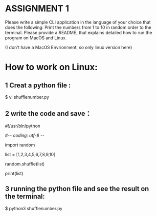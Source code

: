 # ASSIGNMENT 1
Please write a simple CLI application in the language of your choice that does the following: Print the numbers from 1 to 10 in random order to the terminal. Please provide a README, that explains detailed how to run the program on MacOS and Linux.

(I don't have a MacOS Envrionment, so only linux version here)

# How to work on Linux:


## 1 Creat a python file :
$ vi shufflenumber.py


## 2 write the code and save：

#!/usr/bin/python

#-*- coding: utf-8 -*-

import random

list = [1,2,3,4,5,6,7,8,9,10]

random.shuffle(list)

print(list)


## 3 running the python file and see the result on the terminal:
$ python3 shufflenumber.py

